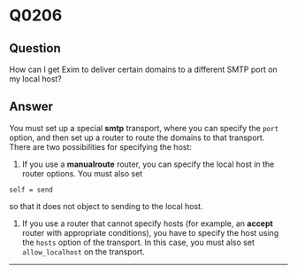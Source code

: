 Q0206
=====

Question
--------

How can I get Exim to deliver certain domains to a different SMTP port
on my local host?

Answer
------

You must set up a special **smtp** transport, where you can specify the
`port` option, and then set up a router to route the domains to that
transport. There are two possibilities for specifying the host:

1.  If you use a **manualroute** router, you can specify the local host
    in the router options. You must also set

<!-- -->

    self = send

so that it does not object to sending to the local host.

1.  If you use a router that cannot specify hosts (for example, an
    **accept** router with appropriate conditions), you have to specify
    the host using the `hosts` option of the transport. In this case,
    you must also set `allow_localhost` on the transport.

* * * * *
